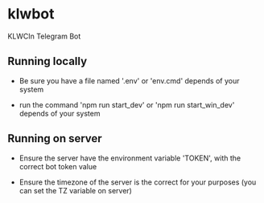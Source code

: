 # klwbot
KLWCIn Telegram Bot

## Running locally

- Be sure you have a file named '.env' or 'env.cmd' depends of your system    

- run the command 'npm run start_dev' or 'npm run start_win_dev' depends of your system    

## Running on server
    
- Ensure the server have the environment variable 'TOKEN', with the correct bot token value    

- Ensure the timezone of the server is the correct for your purposes (you can set the TZ variable on server)  